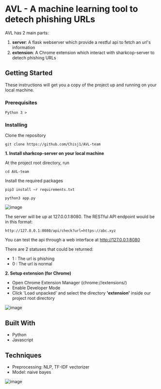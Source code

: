 # AVL - A machine learning tool to detech phishing URLs

AVL has 2 main parts:
1. **server**: A flask webserver which provide a restful api to fetch an url's information
2. **extension**: A Chrome extension which interact with sharkcop-server to detech phishing URLs

## Getting Started

These instructions will get you a copy of the project up and running on your local machine.

### Prerequisites

```
Python 3 >
```

### Installing
Clone the repository
```
git clone https://github.com/Chisj1/AVL-team
```


**1. Install sharkcop-server on your local machine**

At the project root directory, run
```
cd AVL-team
```

Install the required packages
```
pip3 install –r requirements.txt
```

```
python3 app.py
```

![image](https://user-images.githubusercontent.com/63899044/232265426-ea208920-dfea-4492-a88e-9426a4be749d.png)

The server will be up at 127.0.0.1:8080. 
The RESTful API endpoint would be in this format:
```
http://127.0.0.1:8080/api/check?url=https://abc.xyz
```

You can test the api through a web interface at http://127.0.0.1:8080

There are 2 statuses that could be returned:
-  1 : The url is phishing
-  0 : The url is normal

**2. Setup extension (for Chrome)**

  - Open Chrome Extension Manager (chrome://extensions/)
  - Enable Developer Mode
  - Click 'Load unpacked' and select the directory **'extension'** inside our project root directory
  
![image](https://user-images.githubusercontent.com/63899044/232265450-b62708f5-529e-4807-a127-7a4fd507fc87.png)


## Built With

* Python
* Javascript

## Techniques
* Preprocessing: NLP, TF-IDF vectorizer
* Model: naive bayes

![image](https://user-images.githubusercontent.com/63899044/232265561-1afde0c4-836c-4aaa-b58b-9612ab6c2119.png)
